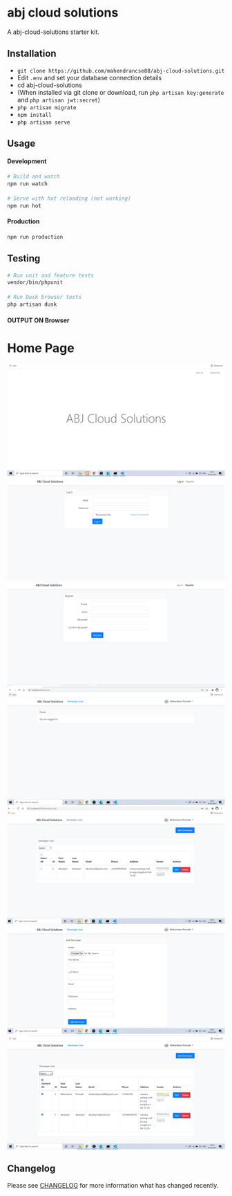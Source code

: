 # abj cloud solutions 
 A abj-cloud-solutions starter kit.


## Installation

- `git clone https://github.com/mahendrancse88/abj-cloud-solutions.git`
- Edit `.env` and set your database connection details
- cd abj-cloud-solutions
- (When installed via git clone or download, run `php artisan key:generate` and `php artisan jwt:secret`)
- `php artisan migrate`
- `npm install`
- `php artisan serve`

## Usage

#### Development

```bash
# Build and watch
npm run watch

# Serve with hot reloading (not working)
npm run hot
```

#### Production

```bash
npm run production
```

## Testing

```bash
# Run unit and feature tests
vendor/bin/phpunit

# Run Dusk browser tests
php artisan dusk
```

#### OUTPUT ON Browser

# Home Page
<img src="./asset-output/home.png">
<img src="./asset-output/login.png">
<img src="./asset-output/register.png">
<img src="./asset-output/looged.png">
<img src="./asset-output/developer.png">
<img src="./asset-output/add-developer.png">
<img src="./asset-output/multiple-delete.png">


## Changelog

Please see [CHANGELOG](CHANGELOG.md) for more information what has changed recently.
